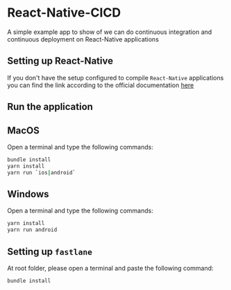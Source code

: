 # React-Native-CICD

A simple example app to show of we can do continuous integration and continuous deployment on React-Native applications

## Setting up React-Native

If you don't have the setup configured to compile `React-Native` applications you can find the link according to the official documentation [here](https://reactnative.dev/docs/environment-setup)


## Run the application

## MacOS

Open a terminal and type the following commands: 

```bash
bundle install
yarn install
yarn run `ios|android`
```

## Windows

Open a terminal and type the following commands: 

```bash
yarn install
yarn run android
```


## Setting up `fastlane`

At root folder, please open a terminal and paste the following command:

```bash
bundle install
```